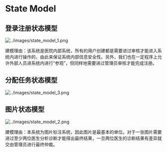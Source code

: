 # State Model

## 登录注册状态模型

![../images/state_model_1.png](登录注册)

建模理由：该系统是医院内部系统，所有的用户创建都是需要进过审核才能进入系统内进行操作的，由此来保证系统内部信息安全性。另外，我们也在一定程序上允许外部人员进系统内进行“参观”，但同样地需要进过管理员审核才能完成注册。

## 分配任务状态模型

![../images/state_model_3.png](分配任务)


## 图片状态模型

![../images/state_model_2.png](图片)

建模理由：本系统为图片标注系统，因此图片是最基本的单位。对于一张图片需要进过至少两位医生分析诊断才能得出最终结果，一旦两位医生的诊断结果有差异就交由管理员进行最终仲裁。


